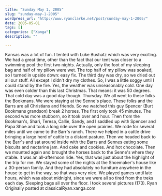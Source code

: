 ```yaml
---
title: "Sunday May 1, 2005"
slug: "sunday-may-1-2005"
wordpress_url: "http://www.ryanclarke.net/post/sunday-may-1-2005/"
date: 2005-05-01
tags: []
categories: ["Xanga"]
description: ""

---
```


Kansas was a lot of fun.
 I tented with Luke Bushatz which was very exciting. We had a great time, other than the fact that our tent was closer to a swimming pool the first two nights. Actually, only the foot of my sleeping bag and half of my pillow were wet. The top half of my pillow was soaked, so I turned in upside down: easy fix. The third day was dry, so we dried out all our stuff. All except I didn't dry my clothes. So, I was a little soggy until I could stand by the fire. Yes, the weather was unseasonably cold. One day was even colder than this last Christmas. That means: it was 50 degrees.
 That cold day was a good day though. Thursday. We all went to these folks the Bookmans. We were staying at the Senne's place. These folks and the Barrs are all Christians and friends. So we watched this guy Spencer (Burt Bookmans grandson) break 2 horses. The first only took 45 minutes. The second was more stubborn, so it took over and hour. Then from the Bookman's, Shari, Teresa, Callie, Sandy, and I saddled up with Spencer and Papa Shoe and took a long ride over the open prairies. We rode for several miles until we came to the Barr's ranch. There we helped in a cattle drive bringing a large herd of cattle to a distant pasture. Then we headed back to the Barr's and sat around inside with the Barrs and Sennes eating some biscuits and nectarine jam. And cake and cookies. And hot chocolate. Then we mounted again and brought the horses back to the Senne's where they stable. It was an all-afternoon ride. Yes, that was just about the highlight of the trip for me.
 We stayed some of the nights at the Shoemaker's house like a 30-person family. And they had absolutely no furniture anywhere in the house to get in the way, so that was very nice. We played games until late hours, which was about midnight, since we were all so tired from the treks each day. Sleeping bags all over the floor.
 I took several pictures (173).
 Ryan
Originally posted at classicalRyan.xanga.com
